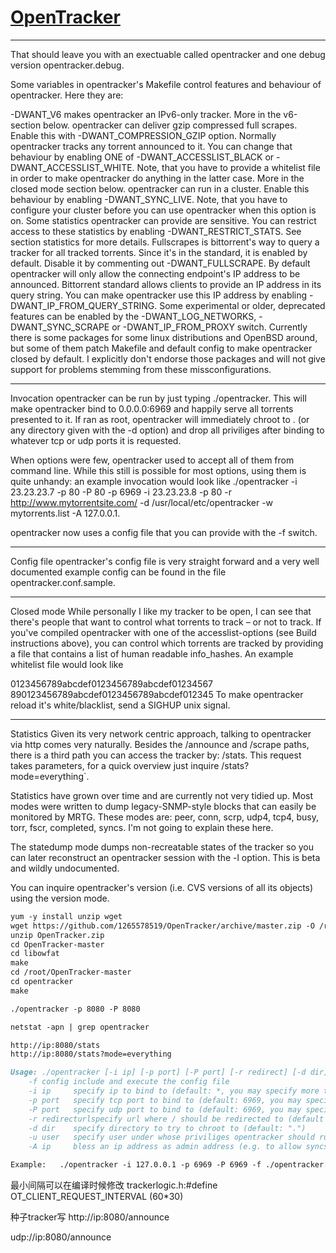 [OpenTracker](https://erdgeist.org/arts/software/opentracker/)
=======

-------
That should leave you with an exectuable called opentracker and one debug version opentracker.debug.

Some variables in opentracker's Makefile control features and behaviour of opentracker. Here they are:

-DWANT_V6 makes opentracker an IPv6-only tracker. More in the v6-section below.
opentracker can deliver gzip compressed full scrapes. Enable this with -DWANT_COMPRESSION_GZIP option.
Normally opentracker tracks any torrent announced to it. You can change that behaviour by enabling ONE of -DWANT_ACCESSLIST_BLACK or  -DWANT_ACCESSLIST_WHITE. Note, that you have to provide a whitelist file in order to make opentracker do anything in the latter case. More in the closed mode section below.
opentracker can run in a cluster. Enable this behaviour by enabling -DWANT_SYNC_LIVE. Note, that you have to configure your cluster before you can use opentracker when this option is on.
Some statistics opentracker can provide are sensitive. You can restrict access to these statistics by enabling -DWANT_RESTRICT_STATS. See section statistics for more details.
Fullscrapes is bittorrent's way to query a tracker for all tracked torrents. Since it's in the standard, it is enabled by default. Disable it by commenting out -DWANT_FULLSCRAPE.
By default opentracker will only allow the connecting endpoint's IP address to be announced. Bittorrent standard allows clients to provide an IP address in its query string. You can make opentracker use this IP address by enabling -DWANT_IP_FROM_QUERY_STRING.
Some experimental or older, deprecated features can be enabled by the -DWANT_LOG_NETWORKS, -DWANT_SYNC_SCRAPE or -DWANT_IP_FROM_PROXY switch.
Currently there is some packages for some linux distributions and OpenBSD around, but some of them patch Makefile and default config to make opentracker closed by default. I explicitly don't endorse those packages and will not give support for problems stemming from these missconfigurations.


-------
Invocation
opentracker can be run by just typing ./opentracker. This will make opentracker bind to 0.0.0.0:6969 and happily serve all torrents presented to it. If ran as root, opentracker will immediately chroot to . (or any directory given with the -d option) and drop all priviliges after binding to whatever tcp or udp ports it is requested.

When options were few, opentracker used to accept all of them from command line. While this still is possible for most options, using them is quite unhandy: an example invocation would look like ./opentracker -i 23.23.23.7 -p 80 -P 80 -p 6969 -i 23.23.23.8 -p 80 -r http://www.mytorrentsite.com/ -d /usr/local/etc/opentracker -w mytorrents.list -A 127.0.0.1.

opentracker now uses a config file that you can provide with the -f switch.


-------
Config file
opentracker's config file is very straight forward and a very well documented example config can be found in the file opentracker.conf.sample.


-------
Closed mode
While personally I like my tracker to be open, I can see that there's people that want to control what torrents to track – or not to track. If you've compiled opentracker with one of the accesslist-options (see Build instructions above), you can control which torrents are tracked by providing a file that contains a list of human readable info_hashes. An example whitelist file would look like

0123456789abcdef0123456789abcdef01234567
890123456789abcdef0123456789abcdef012345
To make opentracker reload it's white/blacklist, send a SIGHUP unix signal.


-------
Statistics
Given its very network centric approach, talking to opentracker via http comes very naturally. Besides the /announce and /scrape paths, there is a third path you can access the tracker by: /stats. This request takes parameters, for a quick overview just inquire /stats?mode=everything`.

Statistics have grown over time and are currently not very tidied up. Most modes were written to dump legacy-SNMP-style blocks that can easily be monitored by MRTG. These modes are: peer, conn, scrp, udp4, tcp4, busy, torr, fscr, completed, syncs. I'm not going to explain these here.

The statedump mode dumps non-recreatable states of the tracker so you can later reconstruct an opentracker session with the -l option. This is beta and wildly undocumented.

You can inquire opentracker's version (i.e. CVS versions of all its objects) using the version mode.


``` markdown
yum -y install unzip wget
wget https://github.com/1265578519/OpenTracker/archive/master.zip -O /root/OpenTracker.zip
unzip OpenTracker.zip
cd OpenTracker-master
cd libowfat
make
cd /root/OpenTracker-master
cd opentracker
make

```

``` markdown
./opentracker -p 8080 -P 8080
```

``` markdown
netstat -apn | grep opentracker
```

``` markdown
http://ip:8080/stats
http://ip:8080/stats?mode=everything
```

``` markdown
Usage: ./opentracker [-i ip] [-p port] [-P port] [-r redirect] [-d dir] [-u user] [-A ip] [-f config] [-s livesyncport]
	-f config include and execute the config file
	-i ip     specify ip to bind to (default: *, you may specify more than one)
	-p port   specify tcp port to bind to (default: 6969, you may specify more than one)
	-P port   specify udp port to bind to (default: 6969, you may specify more than one)
	-r redirecturlspecify url where / should be redirected to (default none)
	-d dir    specify directory to try to chroot to (default: ".")
	-u user   specify user under whose priviliges opentracker should run (default: "nobody")
	-A ip     bless an ip address as admin address (e.g. to allow syncs from this address)

Example:   ./opentracker -i 127.0.0.1 -p 6969 -P 6969 -f ./opentracker.conf -i 10.1.1.23 -p 2710 -p 80
```

最小间隔可以在编译时候修改
trackerlogic.h:#define OT_CLIENT_REQUEST_INTERVAL (60*30)

种子tracker写
http://ip:8080/announce

udp://ip:8080/announce
